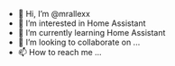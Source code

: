 - 👋 Hi, I’m @mrallexx
- 👀 I’m interested in Home Assistant
- 🌱 I’m currently learning Home Assistant
- 💞️ I’m looking to collaborate on ...
- 📫 How to reach me ...

<!---
mrallexx/mrallexx is a ✨ special ✨ repository because its `README.md` (this file) appears on your GitHub profile.
You can click the Preview link to take a look at your changes.
--->
